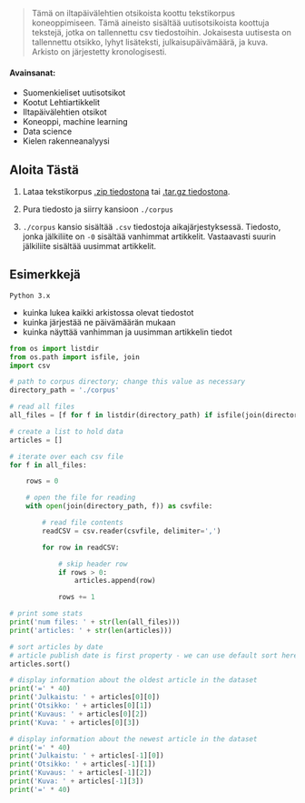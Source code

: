 > Tämä on iltapäivälehtien otsikoista koottu tekstikorpus koneoppimiseen. Tämä aineisto sisältää uutisotsikoista koottuja tekstejä, jotka on tallennettu csv tiedostoihin. Jokaisesta uutisesta on tallennettu otsikko, lyhyt lisäteksti, julkaisupäivämäärä, ja kuva. Arkisto on järjestetty kronologisesti.

#### Avainsanat:

- Suomenkieliset uutisotsikot
- Kootut Lehtiartikkelit
- Iltapäivälehtien otsikot
- Koneoppi, machine learning
- Data science
- Kielen rakenneanalyysi


## Aloita Tästä

1. Lataa tekstikorpus [.zip tiedostona](https://github.com/nkrusch/fi-news-corpus/archive/master.zip) tai [.tar.gz tiedostona](https://github.com/nkrusch/fi-news-corpus/tarball/master).

2. Pura tiedosto ja siirry kansioon `./corpus`

3. `./corpus` kansio sisältää `.csv` tiedostoja aikajärjestyksessä. Tiedosto, jonka jälkiliite on `-0` sisältää vanhimmat artikkelit. Vastaavasti suurin jälkiliite sisältää uusimmat artikkelit.  

## Esimerkkejä

`Python 3.x`

- kuinka lukea kaikki arkistossa olevat tiedostot
- kuinka järjestää ne päivämäärän mukaan
- kuinka näyttää vanhimman ja uusimman artikkelin tiedot

```python
from os import listdir
from os.path import isfile, join
import csv

# path to corpus directory; change this value as necessary
directory_path = './corpus'

# read all files
all_files = [f for f in listdir(directory_path) if isfile(join(directory_path, f))]

# create a list to hold data
articles = []

# iterate over each csv file
for f in all_files:

    rows = 0

    # open the file for reading
    with open(join(directory_path, f)) as csvfile:

        # read file contents
        readCSV = csv.reader(csvfile, delimiter=',')

        for row in readCSV:

            # skip header row
            if rows > 0:
                articles.append(row)

            rows += 1

# print some stats
print('num files: ' + str(len(all_files)))
print('articles: ' + str(len(articles)))

# sort articles by date
# article publish date is first property - we can use default sort here
articles.sort()

# display information about the oldest article in the dataset
print('=' * 40)
print('Julkaistu: ' + articles[0][0])  
print('Otsikko: ' + articles[0][1])  
print('Kuvaus: ' + articles[0][2])  
print('Kuva: ' + articles[0][3])  

# display information about the newest article in the dataset
print('=' * 40)
print('Julkaistu: ' + articles[-1][0])  
print('Otsikko: ' + articles[-1][1])  
print('Kuvaus: ' + articles[-1][2])  
print('Kuva: ' + articles[-1][3]) 
print('=' * 40)
```
